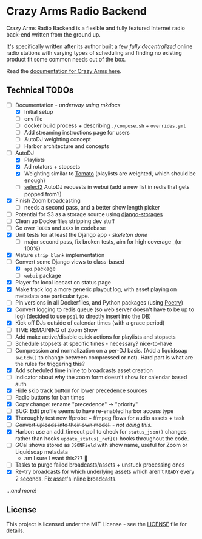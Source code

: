 # Crazy Arms Radio Backend

Crazy Arms Radio Backend is a flexible and fully featured Internet radio back-end
written from the ground up.

It's specifically written after its author built a few _fully decentralized_
online radio stations with varying types of scheduling and finding no existing
product fit some common needs out of the box.

Read the [documentation for Crazy Arms here](https://dtcooper.github.io/carb).

## Technical TODOs

- [ ] Documentation - _underway using mkdocs_
    - [x] Initial setup
    - [ ] env file
    - [ ] docker build process + describing `./compose.sh` + `overrides.yml`
    - [ ] Add streaming instructions page for users
    - [ ] AutoDJ weighting concept
    - [ ] Harbor architecture and concepts
- [ ] AutoDJ
    - [x] Playlists
    - [x] Ad rotators + stopsets
    - [x] Weighting similar to [Tomato](https://github.com/dtcooper/tomato) (playlists are weighted,
      which should be enough)
    - [ ] [select2](https://django-easy-select2.readthedocs.io/) AutoDJ requests in
        webui (add a new list in redis that gets popped from?)
- [x] Finish Zoom broadcasting
    - [ ] needs a second pass, and a better show length picker
- [ ] Potential for S3 as a storage source using [django-storages](https://django-storages.readthedocs.io/)
- [ ] Clean up Dockerfiles stripping dev stuff
- [ ] Go over `TODO`s and `XXX`s in codebase
- [x] Unit tests for at least the Django app - _skeleton done_
    - [ ] major second pass, fix broken tests, aim for high coverage _(or 100%)
- [x] Mature `strip_blank` implementation
- [ ] Convert some Django views to class-based
    - [x] `api` package
    - [ ] `webui` package
- [x] Player for local icecast on status page
- [x] Make track log a more generic playout log, with asset playing on metadata one
    particular type.
- [ ] Pin versions in all Dockerfiles, and Python packages
    (using [Poetry](https://python-poetry.org/))
- [x] Convert logging to redis queue (so web server doesn't have to be up to log)
    (decided to use `psql` to directly insert into the DB)
- [x] Kick off DJs outside of calendar times (with a grace period)
- [ ] TIME REMAINING of Zoom Show
- [ ] Add make active/disable quick actions for playlists and stopsets
- [ ] Schedule stopsets at specific times - necessary? nice-to-have
- [ ] Compression and normalization on a per-DJ basis. (Add a liquidsoap `switch()` to
    change between compressed or not). Hard part is what are the rules for triggering this?
- [x] Add scheduled time inline to broadcasts asset creation
- [ ] Indicator about why the zoom form doesn't show for calendar based auth
- [x] Hide skip track button for lower precedence sources
- [ ] Radio buttons for ban times
- [x] Copy change: rename "precedence" -> "priority"
- [ ] BUG: Edit profile seems to have re-enabled harbor access type
- [x] Thoroughly test new ffprobe + ffmpeg flows for audio assets + task
- [ ] ~~Convert uploads into their own model.~~ - _not doing this._
- [x] Harbor: use an add_timeout poll to check for `status_json()` changes rather than
    hooks `update_status[_ref]()` hooks throughout the code.
- [ ] GCal shows stored as `JSONField` with show name, useful for Zoom or Liquidsoap metadata
    - am I sure I want this??? :tongue:
- [ ] Tasks to purge failed broadcasts/assets + unstuck processing ones
- [x] Re-try broadcasts for which underlying assets which aren't `READY` every 2 seconds.
    Fix asset's inline broadcasts.

..._and more!_

## License

This project is licensed under the MIT License - see the [LICENSE](LICENSE) file
for details.
